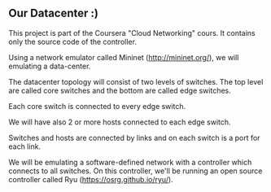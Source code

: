 ## Our Datacenter :)

This project is part of the Coursera "Cloud Networking" cours. It contains only the source code of the controller.

Using a network emulator called Mininet (http://mininet.org/), we will emulating a data-center.

The datacenter topology will consist of two levels of switches. The top level are called core switches and the bottom are called edge switches.

Each core switch is connected to every edge switch.

We will have also 2 or more hosts connected to each edge switch.

Switches and hosts are connected by links and on each switch is a port for each link.

We will be emulating a software-defined network with a controller which connects to all switches. On this controller, we'll be running an open source controller called Ryu (https://osrg.github.io/ryu/).
